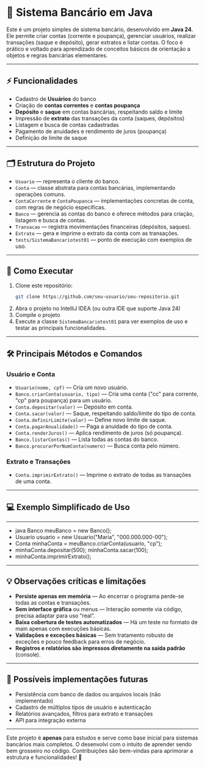 # 🏦 Sistema Bancário em Java

Este é um projeto simples de sistema bancário, desenvolvido em **Java 24**. Ele permite criar contas (corrente e poupança), gerenciar usuários, realizar transações (saque e depósito), gerar extratos e listar contas. O foco é prático e voltado para aprendizado de conceitos básicos de orientação a objetos e regras bancárias elementares.

---

## ⚡ Funcionalidades

- Cadastro de **Usuários** do banco
- Criação de **contas correntes** e **contas poupança**
- **Depósito** e **saque** em contas bancárias, respeitando saldo e limite
- Impressão de **extrato** das transações da conta (saques, depósitos)
- Listagem e busca de contas cadastradas
- Pagamento de anuidades e rendimento de juros (poupança)
- Definição de limite de saque

---

## 🗂️ Estrutura do Projeto

- `Usuario` — representa o cliente do banco.
- `Conta` — classe abstrata para contas bancárias, implementando operações comuns.
- `ContaCorrente` e `ContaPoupanca` — implementações concretas de conta, com regras de negócio específicas.
- `Banco` — gerencia as contas do banco e oferece métodos para criação, listagem e busca de contas.
- `Transacao` — registra movimentações financeiras (depósitos, saques).
- `Extrato` — gera e imprime o extrato da conta com as transações.
- `tests/SistemaBancariotest01` — ponto de execução com exemplos de uso.

---

## 🚀 Como Executar

1. Clone este repositório:
    ```sh
    git clone https://github.com/seu-usuario/seu-repositorio.git
    ```
2. Abra o projeto no IntelliJ IDEA (ou outra IDE que suporte Java 24)
3. Compile o projeto
4. Execute a classe `SistemaBancariotest01` para ver exemplos de uso e testar as principais funcionalidades.

---

## 🛠️ Principais Métodos e Comandos

### Usuário e Conta

- `Usuario(nome, cpf)` — Cria um novo usuário.
- `Banco.criarConta(usuario, tipo)` — Cria uma conta ("cc" para corrente, "cp" para poupança) para um usuário.
- `Conta.depositar(valor)` — Depósito em conta.
- `Conta.sacar(valor)` — Saque, respeitando saldo/limite do tipo de conta.
- `Conta.definirLimite(valor)` — Define novo limite de saque.
- `Conta.pagarAnualidade()` — Paga a anuidade do tipo de conta.
- `Conta.renderJuros()` — Aplica rendimento de juros (só poupança).
- `Banco.listarContas()` — Lista todas as contas do banco.
- `Banco.procurarPorNumConta(numero)` — Busca conta pelo número.

### Extrato e Transações

- `Conta.imprimirExtrato()` — Imprime o extrato de todas as transações de uma conta.

---

## 💻 Exemplo Simplificado de Uso

---

- java Banco meuBanco = new Banco();
- Usuario usuario = new Usuario("Maria", "000.000.000-00"); 
- Conta minhaConta = meuBanco.criarConta(usuario, "cp");
- minhaConta.depositar(500); minhaConta.sacar(100);
- minhaConta.imprimirExtrato();

---

## 💡 Observações críticas e limitações

- **Persiste apenas em memória** — Ao encerrar o programa perde-se todas as contas e transações.
- **Sem interface gráfica** ou menus — Interação somente via código, precisa adaptar para uso “real”.
- **Baixa cobertura de testes automatizados** — Há um teste no formato de main apenas com execuções básicas.
- **Validações e exceções básicas** — Sem tratamento robusto de exceções e pouco feedback para erros de negócio.
- **Registros e relatórios são impressos diretamente na saída padrão** (console).

---

## 🌱 Possíveis implementações futuras

- Persistência com banco de dados ou arquivos locais (não implementado)
- Cadastro de múltiplos tipos de usuário e autenticação
- Relatórios avançados, filtros para extrato e transações
- API para integração externa

---

Este projeto é **apenas** para estudos e serve como base inicial para sistemas bancários mais completos.
O desenvolvi com o intuito de aprender sendo bem grosseiro no código.
Contribuições são bem-vindas para aprimorar a estrutura e funcionalidades! 🚀
